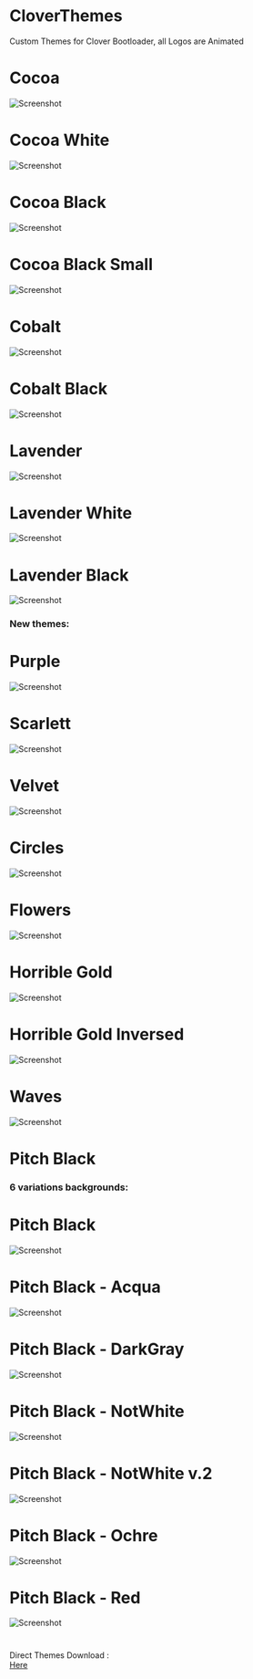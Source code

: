 # CloverThemes
Custom Themes for Clover Bootloader, 
all Logos are Animated

# Cocoa 
![Screenshot](Cocoa/screenshot.png)
#  Cocoa White 
![Screenshot](Cocoa_White/screenshot.png)
#  Cocoa Black 
![Screenshot](Cocoa_Black/screenshot.png)
#  Cocoa Black Small
![Screenshot](Cocoa_Black_Small/screenshot.png)
# Cobalt 
![Screenshot](Cobalt/screenshot.png)
#  Cobalt Black
![Screenshot](Cobalt_Black/screenshot.png)
# Lavender  
![Screenshot](Lavender/screenshot.png)
#  Lavender White 
![Screenshot](Lavender_White/screenshot.png)
#  Lavender Black
![Screenshot](Lavender_Black/screenshot.png)
### New themes:

# Purple
![Screenshot](Purple/screenshot.png)
# Scarlett
![Screenshot](Scarlett/screenshot.png)
# Velvet
![Screenshot](Velvet/screenshot.png)

# Circles
![Screenshot](Circles/screenshot.png)
# Flowers
![Screenshot](Flowers/screenshot.png)
# Horrible Gold
![Screenshot](Horrible_Gold/screenshot.png)
# Horrible Gold Inversed
![Screenshot](Horrible_Gold_v.2.0/screenshot.png)
# Waves
![Screenshot](Waves/screenshot.png)

# Pitch Black

### 6 variations backgrounds:

# Pitch Black
![Screenshot](Black/screenshot.png)

# Pitch Black - Acqua
![Screenshot](Acqua/screenshot.png)

# Pitch Black - DarkGray
![Screenshot](DarkGray/screenshot.png)

# Pitch Black - NotWhite
![Screenshot](NotWhite/screenshot.png)

# Pitch Black - NotWhite v.2
![Screenshot](NotWhite_2/screenshot.png)

# Pitch Black - Ochre
![Screenshot](Ochre/screenshot.png)

# Pitch Black - Red
![Screenshot](Red/screenshot.png)


# 
Direct Themes Download :  
[Here](https://github.com/HelmoHass/CloverThemes/releases)
